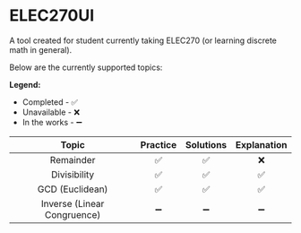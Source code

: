 # ELEC270UI
A tool created for student currently taking ELEC270 (or learning discrete math in general).

Below are the currently supported topics:

__Legend:__
- Completed - ✅
- Unavailable - ❌
- In the works - ➖
   
| Topic | Practice | Solutions | Explanation |
| :---: | :---: | :---: | :---: |
| Remainder | ✅ | ✅ | ❌ |
| Divisibility | ✅ | ✅ | ✅ |
| GCD (Euclidean) | ✅ | ✅ | ✅ |
| Inverse (Linear Congruence) | ➖ | ➖ | ➖ |
